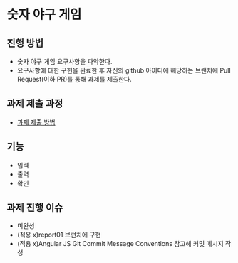 # 숫자 야구 게임
## 진행 방법
* 숫자 야구 게임 요구사항을 파악한다.
* 요구사항에 대한 구현을 완료한 후 자신의 github 아이디에 해당하는 브랜치에 Pull Request(이하 PR)를 통해 과제를 제출한다.

## 과제 제출 과정
* [과제 제출 방법](https://github.com/next-step/nextstep-docs/tree/master/precourse)

## 기능 
* 입력 
* 출력
* 확인 

## 과제 진행 이슈
* 미완성
* (적용 x)report01 브런치에 구현
* (적용 x)Angular JS Git Commit Message Conventions 참고해 커밋 메시지 작성
